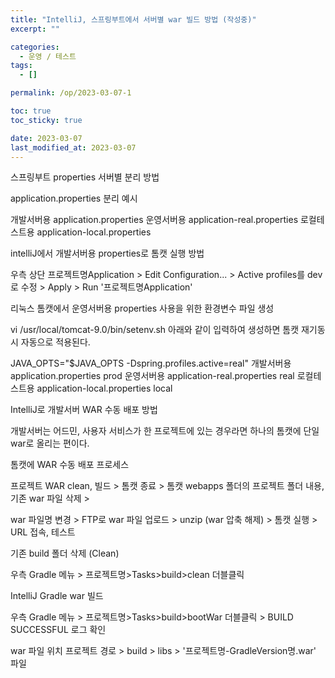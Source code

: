 ```yaml
---
title: "IntelliJ, 스프링부트에서 서버별 war 빌드 방법 (작성중)"
excerpt: ""

categories:
  - 운영 / 테스트
tags:
  - []

permalink: /op/2023-03-07-1

toc: true
toc_sticky: true

date: 2023-03-07
last_modified_at: 2023-03-07
---
```


스프링부트 properties 서버별 분리 방법


application.properties 분리 예시

개발서버용	application.properties
운영서버용	application-real.properties
로컬테스트용	application-local.properties


intelliJ에서 개발서버용 properties로 톰캣 실행 방법

우측 상단 프로젝트명Application > Edit Configuration... > Active profiles를 dev로 수정 > Apply > Run '프로젝트명Application' 



리눅스 톰캣에서 운영서버용 properties 사용을 위한 환경변수 파일 생성

vi /usr/local/tomcat-9.0/bin/setenv.sh
아래와 같이 입력하여 생성하면 톰캣 재기동 시 자동으로 적용된다.

JAVA_OPTS="$JAVA_OPTS -Dspring.profiles.active=real"
개발서버용	application.properties	prod
운영서버용	application-real.properties	real
로컬테스트용	application-local.properties	local






IntelliJ로 개발서버 WAR 수동 배포 방법


개발서버는 어드민, 사용자 서비스가 한 프로젝트에 있는 경우라면 하나의 톰캣에 단일 war로 올리는 편이다.



톰캣에 WAR 수동 배포 프로세스

프로젝트 WAR clean, 빌드 > 톰캣 종료 > 톰캣 webapps 폴더의 프로젝트 폴더 내용, 기존 war 파일 삭제 >

war 파일명 변경 > FTP로 war 파일 업로드 > unzip (war 압축 해제) > 톰캣 실행 > URL 접속, 테스트



기존 build 폴더 삭제 (Clean)

우측 Gradle 메뉴 > 프로젝트명>Tasks>build>clean 더블클릭



IntelliJ Gradle war 빌드

우측 Gradle 메뉴 > 프로젝트명>Tasks>build>bootWar 더블클릭 > BUILD SUCCESSFUL 로그 확인

war 파일 위치	프로젝트 경로 > build > libs > '프로젝트명-GradleVersion명.war' 파일
